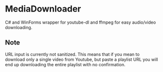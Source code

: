 MediaDownloader
===============

C# and WinForms wrapper for youtube-dl and ffmpeg for easy audio/video downloading.

Note
-----

URL input is currently not sanitized. This means that if you mean to download only a single video from Youtube, but paste a playlist URL you will end up downloading the entire playlist with no confirmation. 

